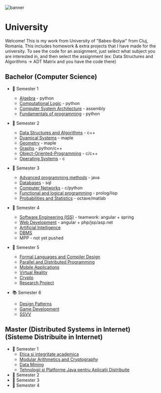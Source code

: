 <!--![banner](https://i.ibb.co/w7GfXqG/banner.jpg) -->
![banner](https://i.ibb.co/w7GfXqG/banner.jpg)
# University
Welcome! This is my work from University of "Babes-Bolyai" from Cluj, Romania. This includes homework & extra projects that I have made for the university. To see the code for an assignment, just select what subject you are interested in, and then select the assignment (ex: Data Structures and Algorithms -> ADT Matrix and you have the code there)

## Bachelor (Computer Science)

* :closed_book: Semester 1
  - [Algebra](https://github.com/913AliceHincu/Algebra) - python
  - [Computational Logic](https://github.com/913AliceHincu/operations_conversions) - python
  - [Computer System Architecture](https://github.com/913AliceHincu/Computer-System-Architecture) - assembly
  - [Fundamentals of programming](https://github.com/913AliceHincu/-Fundamentals-of-Programming-/tree/main) - python  
* :green_book: Semester 2
  - [Data Structures and Algorithms](https://github.com/913AliceHincu/Data-Structures-and-Algorithms) - c++
  - [Dyamical Systems](https://github.com/AliceHincu/Dynamical-Systems) - maple
  - [Geometry](https://github.com/AliceHincu/Geometry) - maple
  - [Graphs](https://github.com/AliceHincu/Graphs) - python/c++
  - [Object-Oriented-Programming](https://github.com/913AliceHincu/Object-Oriented-Programming) - c/c++
  - [Operating Systems](https://github.com/AliceHincu/Operating-Systems) - c
* :orange_book: Semester 3
  - [Advanced programming methods](https://github.com/AliceHincu/Advanced-Programming-Methods) - java
  - [Databases](https://github.com/AliceHincu/Databases) - sql
  - [Computer Networks](https://github.com/AliceHincu/Computer-Networks) - c/python
  - [Functional and logical programming](https://github.com/AliceHincu/Functional-and-Logical-Programming) - prolog/lisp
  - [Probabilities and Statistics](https://github.com/AliceHincu/Probabilities-and-Statistics) - octave/matlab
* :blue_book: Semester 4 
  - [Software Engineering (ISS)](https://github.com/cs-ubbcluj-ro/ISS-Academic-Web-App) - teamwork: angular + spring
  - [Web Development](https://github.com/AliceHincu/Web-Development) - angular + php/jsp/asp.net 
  - [Artificial Intelligence](https://github.com/AliceHincu/Artificial-Intelligence)
  - [DBMS](https://github.com/AliceHincu/Database-Management-System)
  - MPP - not yet pushed
* :notebook: Semester 5
  - [Formal Languages and Compiler Design](https://github.com/AliceHincu/Formal-Languages-and-Compiler-Design)
  - [Parallel and Distributed Programming](https://github.com/AliceHincu/Parallel-and-Distributed-Programming)
  - [Mobile Applications](https://github.com/AliceHincu/Mobile)
  - [Virtual Reality](https://github.com/AliceHincu/Virtual-Reality)
  - [Crypto](https://github.com/AliceHincu/Crypto)
  - [Research Project](https://github.com/AliceHincu/Simulation-of-Ecosystem) 
  
* :books: Semester 6
  - [Design Patterns](https://github.com/AliceHincu/DesignPatterns)
  - [Game Development](https://github.com/AliceHincu/GameDevelopment-3D)
  - [SSVV](https://github.com/AliceHincu/SSVV)

## Master (Distributed Systems in Internet) (Sisteme Distribuite in Internet)

* 🥇 Semester 1
  - [Etica si integritate academica](https://github.com/AliceHincu/Etica-si-integritate-academica-Metodologia-cercetarii-stiintifice)
  - [Modular Arithmetics and Cryptography](https://github.com/AliceHincu/Modular-Arithmetics-and-Cryptography)
  - [Data Mining](https://github.com/AliceHincu/IBM-Watson/tree/master)
  - [Tehnologii si Platforme Java pentru Aplicatii Distribuite](https://github.com/AliceHincu/Tehnologii-si-platforme-Java-pentru-aplicatii-distribuite)
* 🥈 Semester 2
* 🥉 Semester 3
* 🏁 Semester 4




